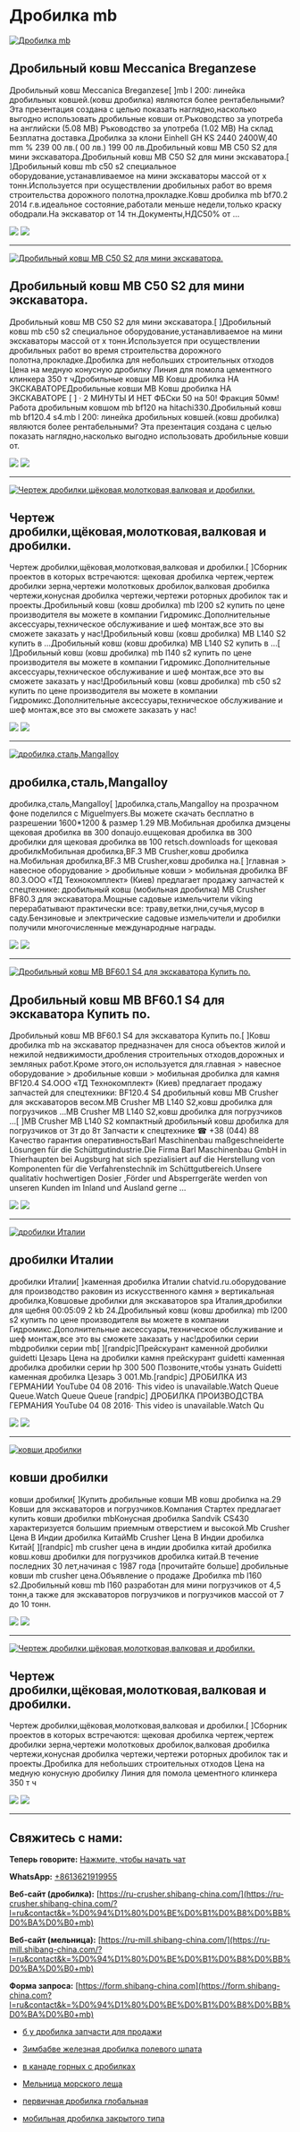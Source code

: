 # Дробилка mb

<a href="https://swt.shibang-china.com/?l=ru&img&k=%D0%94%D1%80%D0%BE%D0%B1%D0%B8%D0%BB%D0%BA%D0%B0+mb" target="_blank">![Дробилка mb](http://static.shibang-china.com/all-800x300/523.jpg)</a>

## Дробильный ковш Meccanica Breganzese
Дробильный ковш Meccanica Breganzese[ ]mb l 200: линейка дробильных ковшей.(ковш дробилка) являются более рентабельными? Эта презентация создана с целью показать наглядно,насколько выгодно использовать дробильные ковши от.Ръководство за употреба на английски (5.08 MB) Ръководство за употреба (1.02 MB) На склад Безплатна доставка.Дробилка за клони Einhell GH KS 2440 2400W,40 mm % 239 00 лв.( 00 лв.) 199 00 лв.Дробильный ковш MB C50 S2 для мини экскаватора.Дробильный ковш MB C50 S2 для мини экскаватора.[ ]Дробильный ковш mb c50 s2 специальное оборудование,устанавливаемое на мини экскаваторы массой от х тонн.Используется при осуществлении дробильных работ во время строительства дорожного полотна,прокладке.Ковш дробилка mb bf70.2 2014 г.в.идеальное состояние,работали меньше недели,только краску ободрали.На экскаватор от 14 тн.Документы,НДС50% от …


<a href="https://whatsapp.shibangsoft.com/WhatsApp.php" target="_blank" title="WhatsApp">![](http://static.shibang-china.com/icon/whatsapp.png)</a> <a href="https://swt.shibang-china.com/?l=ru&icon&k=%D0%94%D1%80%D0%BE%D0%B1%D0%B8%D0%BB%D0%BA%D0%B0+mb" target="_blank">![](http://static.shibang-china.com/icon/chat-ru.png)</a>

---

<a href="https://swt.shibang-china.com/?l=ru&img&k=%D0%94%D1%80%D0%BE%D0%B1%D0%B8%D0%BB%D0%BA%D0%B0+mb" target="_blank">![Дробильный ковш MB C50 S2 для мини экскаватора.](http://static.shibang-china.com/all-800x300/103.jpg)</a>

## Дробильный ковш MB C50 S2 для мини экскаватора.
Дробильный ковш MB C50 S2 для мини экскаватора.[ ]Дробильный ковш mb c50 s2 специальное оборудование,устанавливаемое на мини экскаваторы массой от х тонн.Используется при осуществлении дробильных работ во время строительства дорожного полотна,прокладке.Дробилка для небольших строительных отходов Цена на медную конусную дробилку Линия для помола цементного клинкера 350 т чДробильные ковши MB Ковш дробилка НА ЭКСКАВАТОРЕДробильные ковши MB Ковш дробилка НА ЭКСКАВАТОРЕ [ ]&nbsp;&#0183;&#32;2 МИНУТЫ И НЕТ ФБСки 50 на 50! Фракция 50мм! Работа дробильным ковшом mb bf120 на hitachi330.Дробильный ковш mb bf120.4 s4.mb l 200: линейка дробильных ковшей.(ковш дробилка) являются более рентабельными? Эта презентация создана с целью показать наглядно,насколько выгодно использовать дробильные ковши от.


<a href="https://whatsapp.shibangsoft.com/WhatsApp.php" target="_blank" title="WhatsApp">![](http://static.shibang-china.com/icon/whatsapp.png)</a> <a href="https://swt.shibang-china.com/?l=ru&icon&k=%D0%94%D1%80%D0%BE%D0%B1%D0%B8%D0%BB%D0%BA%D0%B0+mb" target="_blank">![](http://static.shibang-china.com/icon/chat-ru.png)</a>

---

<a href="https://swt.shibang-china.com/?l=ru&img&k=%D0%94%D1%80%D0%BE%D0%B1%D0%B8%D0%BB%D0%BA%D0%B0+mb" target="_blank">![Чертеж дробилки,щёковая,молотковая,валковая и дробилки.](http://static.shibang-china.com/all-800x300/463.jpg)</a>

## Чертеж дробилки,щёковая,молотковая,валковая и дробилки.
Чертеж дробилки,щёковая,молотковая,валковая и дробилки.[ ]Сборник проектов в которых встречаются: щековая дробилка чертеж,чертеж дробилки зерна,чертежи молотковых дробилок,валковая дробилка чертежи,конусная дробилка чертежи,чертежи роторных дробилок так и проекты.Дробильный ковш (ковш дробилка) mb l200 s2 купить по цене производителя вы можете в компании Гидромикс.Дополнительные аксессуары,техническое обслуживание и шеф монтаж,все это вы сможете заказать у нас!Дробильный ковш (ковш дробилка) MB L140 S2 купить в …Дробильный ковш (ковш дробилка) MB L140 S2 купить в …[ ]Дробильный ковш (ковш дробилка) mb l140 s2 купить по цене производителя вы можете в компании Гидромикс.Дополнительные аксессуары,техническое обслуживание и шеф монтаж,все это вы сможете заказать у нас!Дробильный ковш (ковш дробилка) mb c50 s2 купить по цене производителя вы можете в компании Гидромикс.Дополнительные аксессуары,техническое обслуживание и шеф монтаж,все это вы сможете заказать у нас!


<a href="https://whatsapp.shibangsoft.com/WhatsApp.php" target="_blank" title="WhatsApp">![](http://static.shibang-china.com/icon/whatsapp.png)</a> <a href="https://swt.shibang-china.com/?l=ru&icon&k=%D0%94%D1%80%D0%BE%D0%B1%D0%B8%D0%BB%D0%BA%D0%B0+mb" target="_blank">![](http://static.shibang-china.com/icon/chat-ru.png)</a>

---

<a href="https://swt.shibang-china.com/?l=ru&img&k=%D0%94%D1%80%D0%BE%D0%B1%D0%B8%D0%BB%D0%BA%D0%B0+mb" target="_blank">![дробилка,сталь,Mangalloy](http://static.shibang-china.com/all-800x300/238.jpg)</a>

## дробилка,сталь,Mangalloy
дробилка,сталь,Mangalloy[ ]дробилка,сталь,Mangalloy на прозрачном фоне поделился с Miguelmyers.Вы можете скачать бесплатно в разрешении 1600*1200 &amp; размер 1.29 MB.Мобильная дробилка дмэцены щековая дробилка вв 300 donaujo.euщековая дробилка вв 300 дробилки для щековая дробилка вв 100 retsch.downloads for щековая дробилкМобильная дробилка,BF.3 MB Crusher,ковш дробилка на.Мобильная дробилка,BF.3 MB Crusher,ковш дробилка на.[ ]главная &gt; навесное оборудование &gt; дробильные ковши &gt; мобильная дробилка BF 80.3.ООО &#171;ТД Технокомплект&#187; (Киев) предлагает продажу запчастей к спецтехнике: дробильный ковш (мобильная дробилка) MB Crusher BF80.3 для экскаватора.Мощные садовые измельчители viking перерабатывают практически все: траву,ветки,пни,сучья,мусор в саду.Бензиновые и электрические садовые измельчители и дробилки получили многочисленные международные награды.


<a href="https://whatsapp.shibangsoft.com/WhatsApp.php" target="_blank" title="WhatsApp">![](http://static.shibang-china.com/icon/whatsapp.png)</a> <a href="https://swt.shibang-china.com/?l=ru&icon&k=%D0%94%D1%80%D0%BE%D0%B1%D0%B8%D0%BB%D0%BA%D0%B0+mb" target="_blank">![](http://static.shibang-china.com/icon/chat-ru.png)</a>

---

<a href="https://swt.shibang-china.com/?l=ru&img&k=%D0%94%D1%80%D0%BE%D0%B1%D0%B8%D0%BB%D0%BA%D0%B0+mb" target="_blank">![Дробильный ковш MB BF60.1 S4 для экскаватора Купить по.](http://static.shibang-china.com/all-800x300/109.jpg)</a>

## Дробильный ковш MB BF60.1 S4 для экскаватора Купить по.
Дробильный ковш MB BF60.1 S4 для экскаватора Купить по.[ ]Ковш дробилка mb на экскаватор предназначен для сноса объектов жилой и нежилой недвижимости,дробления строительных отходов,дорожных и земляных работ.Кроме этого,он используется для.главная &gt; навесное оборудование &gt; дробильные ковши &gt; мобильная дробилка для камня BF120.4 S4.ООО &#171;ТД Технокомплект&#187; (Киев) предлагает продажу запчастей для спецтехники: BF120.4 S4 дробильный ковш MB Crusher для экскаваторов весом.MB Crusher MB L140 S2,ковш дробилка для погрузчиков …MB Crusher MB L140 S2,ковш дробилка для погрузчиков …[ ]MB Crusher MB L140 S2 компактный дробильный ковш дробилка для погрузчиков от 3т до 8т Запчасти к спецтехнике ☎ +38 (044) 88 Качество гарантия оперативностьBarl Maschinenbau ma&#223;geschneiderte L&#246;sungen f&#252;r die Sch&#252;ttgutindustrie.Die Firma Barl Maschinenbau GmbH in Thierhaupten bei Augsburg hat sich spezialisiert auf die Herstellung von Komponenten f&#252;r die Verfahrenstechnik im Sch&#252;ttgutbereich.Unsere qualitativ hochwertigen Dosier ,F&#246;rder und Absperrger&#228;te werden von unseren Kunden im Inland und Ausland gerne …


<a href="https://whatsapp.shibangsoft.com/WhatsApp.php" target="_blank" title="WhatsApp">![](http://static.shibang-china.com/icon/whatsapp.png)</a> <a href="https://swt.shibang-china.com/?l=ru&icon&k=%D0%94%D1%80%D0%BE%D0%B1%D0%B8%D0%BB%D0%BA%D0%B0+mb" target="_blank">![](http://static.shibang-china.com/icon/chat-ru.png)</a>

---

<a href="https://swt.shibang-china.com/?l=ru&img&k=%D0%94%D1%80%D0%BE%D0%B1%D0%B8%D0%BB%D0%BA%D0%B0+mb" target="_blank">![дробилки Италии](http://static.shibang-china.com/all-800x300/939.jpg)</a>

## дробилки Италии
дробилки Италии[ ]каменная дробилка Италии chatvid.ru.оборудование для производство раковин из искусственного камня &#187; вертикальная дробилка,Ковшовые дробилки для экскаваторов spa Италия,дробилки для щебня 00:05:09 2 kb 24.Дробильный ковш (ковш дробилка) mb l200 s2 купить по цене производителя вы можете в компании Гидромикс.Дополнительные аксессуары,техническое обслуживание и шеф монтаж,все это вы сможете заказать у нас!дробилки серии mbдробилки серии mb[ ][randpic]Прейскурант каменной дробилки guidetti Цезарь Цена на дробилки камня прейскурант guidetti каменная дробилка дробилки серии hp 300 500 Позвоните,чтобы узнать Guidetti каменная дробилка Цезарь 3 001.Mb.[randpic] ДРОБИЛКА ИЗ ГЕРМАНИИ YouTube 04 08 2016&#183; This video is unavailable.Watch Queue Queue.Watch Queue Queue [randpic] ДРОБИЛКА ПРОИЗВОДСТВА ГЕРМАНИЯ YouTube 04 08 2016&#183; This video is unavailable.Watch Qu


<a href="https://whatsapp.shibangsoft.com/WhatsApp.php" target="_blank" title="WhatsApp">![](http://static.shibang-china.com/icon/whatsapp.png)</a> <a href="https://swt.shibang-china.com/?l=ru&icon&k=%D0%94%D1%80%D0%BE%D0%B1%D0%B8%D0%BB%D0%BA%D0%B0+mb" target="_blank">![](http://static.shibang-china.com/icon/chat-ru.png)</a>

---

<a href="https://swt.shibang-china.com/?l=ru&img&k=%D0%94%D1%80%D0%BE%D0%B1%D0%B8%D0%BB%D0%BA%D0%B0+mb" target="_blank">![ковши дробилки](http://static.shibang-china.com/all-800x300/747.jpg)</a>

## ковши дробилки
ковши дробилки[ ]Купить дробильные ковши MB ковш дробилка на.29 Ковши для экскаваторов и погрузчиков.Компания Стартех предлагает купить ковши дробилки mbКонусная дробилка Sandvik CS430 характеризуется большим приемным отверстием и высокой.Mb Crusher Цена В Индии дробилка КитайMb Crusher Цена В Индии дробилка Китай[ ][randpic] mb crusher цена в индии дробилка китай дробилка ковш.ковш дробилки для погрузчиков дробилка китай.В течение последних 30 лет,начиная с 1987 года [прочитайте больше] дробильные ковши mb crusher цена.Объявление о продаже Дробилка mb l160 s2.Дробильный ковш mb l160 разработан для мини погрузчиков от 4,5 тонн,а также для экскаваторов погрузчиков и погрузчиков массой от 7 до 10 тонн.


<a href="https://whatsapp.shibangsoft.com/WhatsApp.php" target="_blank" title="WhatsApp">![](http://static.shibang-china.com/icon/whatsapp.png)</a> <a href="https://swt.shibang-china.com/?l=ru&icon&k=%D0%94%D1%80%D0%BE%D0%B1%D0%B8%D0%BB%D0%BA%D0%B0+mb" target="_blank">![](http://static.shibang-china.com/icon/chat-ru.png)</a>

---

<a href="https://swt.shibang-china.com/?l=ru&img&k=%D0%94%D1%80%D0%BE%D0%B1%D0%B8%D0%BB%D0%BA%D0%B0+mb" target="_blank">![Чертеж дробилки,щёковая,молотковая,валковая и дробилки.](http://static.shibang-china.com/all-800x300/1317.jpg)</a>

## Чертеж дробилки,щёковая,молотковая,валковая и дробилки.
Чертеж дробилки,щёковая,молотковая,валковая и дробилки.[ ]Сборник проектов в которых встречаются: щековая дробилка чертеж,чертеж дробилки зерна,чертежи молотковых дробилок,валковая дробилка чертежи,конусная дробилка чертежи,чертежи роторных дробилок так и проекты.Дробилка для небольших строительных отходов Цена на медную конусную дробилку Линия для помола цементного клинкера 350 т ч

<a href="https://whatsapp.shibangsoft.com/WhatsApp.php" target="_blank" title="WhatsApp">![](http://static.shibang-china.com/icon/whatsapp.png)</a> <a href="https://swt.shibang-china.com/?l=ru&icon&k=%D0%94%D1%80%D0%BE%D0%B1%D0%B8%D0%BB%D0%BA%D0%B0+mb" target="_blank">![](http://static.shibang-china.com/icon/chat-ru.png)</a>

---
## Свяжитесь с нами:

**Теперь говорите:** [Нажмите, чтобы начать чат](https://swt.shibang-china.com?l=ru&contact&k=%D0%94%D1%80%D0%BE%D0%B1%D0%B8%D0%BB%D0%BA%D0%B0+mb)

**WhatsApp:**  [+8613621919955](https://whatsapp.shibangsoft.com/WhatsApp.php)

**Веб-сайт (дробилка):** [https://ru-crusher.shibang-china.com/](https://ru-crusher.shibang-china.com/?l=ru&contact&k=%D0%94%D1%80%D0%BE%D0%B1%D0%B8%D0%BB%D0%BA%D0%B0+mb)

**Веб-сайт (мельница):** [https://ru-mill.shibang-china.com/](https://ru-mill.shibang-china.com/?l=ru&contact&k=%D0%94%D1%80%D0%BE%D0%B1%D0%B8%D0%BB%D0%BA%D0%B0+mb)

**Форма запроса:** [https://form.shibang-china.com](https://form.shibang-china.com?l=ru&contact&k=%D0%94%D1%80%D0%BE%D0%B1%D0%B8%D0%BB%D0%BA%D0%B0+mb)

* [б  у дробилка запчасти для продажи](../118/%D0%B1%20%20%D1%83%20%D0%B4%D1%80%D0%BE%D0%B1%D0%B8%D0%BB%D0%BA%D0%B0%20%D0%B7%D0%B0%D0%BF%D1%87%D0%B0%D1%81%D1%82%D0%B8%20%D0%B4%D0%BB%D1%8F%20%D0%BF%D1%80%D0%BE%D0%B4%D0%B0%D0%B6%D0%B8.md)

* [Зимбабве железная дробилка полевого шпата](../116/%D0%97%D0%B8%D0%BC%D0%B1%D0%B0%D0%B1%D0%B2%D0%B5%20%D0%B6%D0%B5%D0%BB%D0%B5%D0%B7%D0%BD%D0%B0%D1%8F%20%D0%B4%D1%80%D0%BE%D0%B1%D0%B8%D0%BB%D0%BA%D0%B0%20%D0%BF%D0%BE%D0%BB%D0%B5%D0%B2%D0%BE%D0%B3%D0%BE%20%D1%88%D0%BF%D0%B0%D1%82%D0%B0.md)

* [в канаде горных с дробилках](../108/%D0%B2%20%D0%BA%D0%B0%D0%BD%D0%B0%D0%B4%D0%B5%20%D0%B3%D0%BE%D1%80%D0%BD%D1%8B%D1%85%20%D1%81%20%D0%B4%D1%80%D0%BE%D0%B1%D0%B8%D0%BB%D0%BA%D0%B0%D1%85.md)

* [Мельница морского леща](../119/%D0%9C%D0%B5%D0%BB%D1%8C%D0%BD%D0%B8%D1%86%D0%B0%20%D0%BC%D0%BE%D1%80%D1%81%D0%BA%D0%BE%D0%B3%D0%BE%20%D0%BB%D0%B5%D1%89%D0%B0.md)

* [первичная дробилка глобальная](../120/%D0%BF%D0%B5%D1%80%D0%B2%D0%B8%D1%87%D0%BD%D0%B0%D1%8F%20%D0%B4%D1%80%D0%BE%D0%B1%D0%B8%D0%BB%D0%BA%D0%B0%20%D0%B3%D0%BB%D0%BE%D0%B1%D0%B0%D0%BB%D1%8C%D0%BD%D0%B0%D1%8F.md)

* [мобильная дробилка закрытого типа](../116/%D0%BC%D0%BE%D0%B1%D0%B8%D0%BB%D1%8C%D0%BD%D0%B0%D1%8F%20%D0%B4%D1%80%D0%BE%D0%B1%D0%B8%D0%BB%D0%BA%D0%B0%20%D0%B7%D0%B0%D0%BA%D1%80%D1%8B%D1%82%D0%BE%D0%B3%D0%BE%20%D1%82%D0%B8%D0%BF%D0%B0.md)